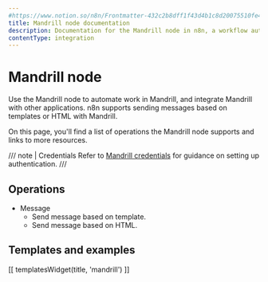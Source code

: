 ```yaml
---
#https://www.notion.so/n8n/Frontmatter-432c2b8dff1f43d4b1c8d20075510fe4
title: Mandrill node documentation
description: Documentation for the Mandrill node in n8n, a workflow automation platform. Includes details of operations and configuration, and links to examples and credentials information.
contentType: integration
---
```


# Mandrill node

Use the Mandrill node to automate work in Mandrill, and integrate Mandrill with other applications. n8n supports sending messages based on templates or HTML with Mandrill.

On this page, you'll find a list of operations the Mandrill node supports and links to more resources.

/// note | Credentials
Refer to [Mandrill credentials](/integrations/builtin/credentials/mandrill/) for guidance on setting up authentication. 
///

## Operations

* Message
    * Send message based on template.
    * Send message based on HTML.

## Templates and examples

<!-- see https://www.notion.so/n8n/Pull-in-templates-for-the-integrations-pages-37c716837b804d30a33b47475f6e3780 -->
[[ templatesWidget(title, 'mandrill') ]]
